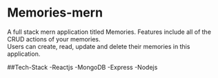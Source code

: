 # Memories-mern
A full stack mern application titled Memories. Features include all of the CRUD actions of your memories.  
Users can create, read, update and delete their memories in this application.

##Tech-Stack
-Reactjs
-MongoDB
-Express
-Nodejs
